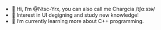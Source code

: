 - 👋 Hi, I’m @Ntsc-Yrx, you can also call me Chargcia /tʃɑ:sɪə/
- 👀 Interest in UI degigning and study new knowledge!
- 🌱 I’m currently learning more about C++ programming.
